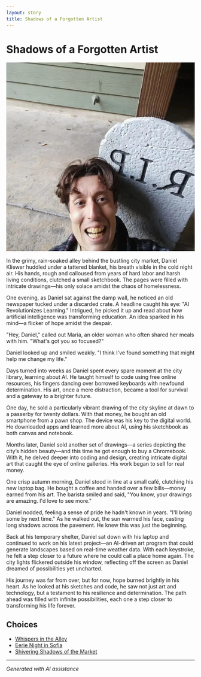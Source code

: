 ```yaml
---
layout: story
title: Shadows of a Forgotten Artist
---
```


# Shadows of a Forgotten Artist

![Shadows of a Forgotten Artist](/input_images/326218428_5882108565159414_5579593452106029515_n.jpg)

In the grimy, rain-soaked alley behind the bustling city market, Daniel Kliewer huddled under a tattered blanket, his breath visible in the cold night air. His hands, rough and calloused from years of hard labor and harsh living conditions, clutched a small sketchbook. The pages were filled with intricate drawings—his only solace amidst the chaos of homelessness.

One evening, as Daniel sat against the damp wall, he noticed an old newspaper tucked under a discarded crate. A headline caught his eye: "AI Revolutionizes Learning." Intrigued, he picked it up and read about how artificial intelligence was transforming education. An idea sparked in his mind—a flicker of hope amidst the despair.

"Hey, Daniel," called out Maria, an older woman who often shared her meals with him. "What's got you so focused?"

Daniel looked up and smiled weakly. "I think I've found something that might help me change my life."

Days turned into weeks as Daniel spent every spare moment at the city library, learning about AI. He taught himself to code using free online resources, his fingers dancing over borrowed keyboards with newfound determination. His art, once a mere distraction, became a tool for survival and a gateway to a brighter future.

One day, he sold a particularly vibrant drawing of the city skyline at dawn to a passerby for twenty dollars. With that money, he bought an old smartphone from a pawn shop. The device was his key to the digital world. He downloaded apps and learned more about AI, using his sketchbook as both canvas and notebook.

Months later, Daniel sold another set of drawings—a series depicting the city’s hidden beauty—and this time he got enough to buy a Chromebook. With it, he delved deeper into coding and design, creating intricate digital art that caught the eye of online galleries. His work began to sell for real money.

One crisp autumn morning, Daniel stood in line at a small café, clutching his new laptop bag. He bought a coffee and handed over a few bills—money earned from his art. The barista smiled and said, "You know, your drawings are amazing. I'd love to see more."

Daniel nodded, feeling a sense of pride he hadn't known in years. "I'll bring some by next time." As he walked out, the sun warmed his face, casting long shadows across the pavement. He knew this was just the beginning.

Back at his temporary shelter, Daniel sat down with his laptop and continued to work on his latest project—an AI-driven art program that could generate landscapes based on real-time weather data. With each keystroke, he felt a step closer to a future where he could call a place home again. The city lights flickered outside his window, reflecting off the screen as Daniel dreamed of possibilities yet uncharted.

His journey was far from over, but for now, hope burned brightly in his heart. As he looked at his sketches and code, he saw not just art and technology, but a testament to his resilience and determination. The path ahead was filled with infinite possibilities, each one a step closer to transforming his life forever.


## Choices

* [Whispers in the Alley](/stories/20221013_133924)
* [Eerie Night in Sofia](/stories/20221113_153653)
* [Shivering Shadows of the Market](/stories/20221113_161526)


---
*Generated with AI assistance*
